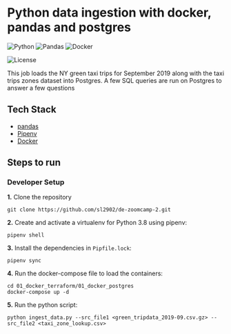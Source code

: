 # Python data ingestion with docker, pandas and postgres

![Python](https://img.shields.io/badge/Python-3.9-4B8BBE.svg?style=flat&logo=python&logoColor=FFD43B&labelColor=306998)
![Pandas](https://img.shields.io/badge/pandas-150458?style=flat&logo=pandas&logoColor=E70488&labelColor=150458)
![Docker](https://img.shields.io/badge/Docker-329DEE?style=flat&logo=docker&logoColor=white&labelColor=329DEE)

![License](https://img.shields.io/badge/license-CC--BY--SA--4.0-31393F?style=flat&logo=creativecommons&logoColor=black&labelColor=white)

This job loads the NY green taxi trips for September 2019 along with the taxi trips zones dataset into Postgres. A few SQL queries are
run on Postgres to answer a few questions


## Tech Stack
- [pandas](https://pandas.pydata.org/docs/user_guide/)
- [Pipenv](https://pipenv.pypa.io/en/latest/)
- [Docker](https://docs.docker.com/get-docker/)


## Steps to run

### Developer Setup

**1.** Clone the repository
```shell
git clone https://github.com/sl2902/de-zoomcamp-2.git
```

**2.** Create and activate a virtualenv for Python 3.8 using pipenv:
```shell
pipenv shell
```

**3.** Install the dependencies in `Pipfile.lock`:
```shell
pipenv sync
```

**4.** Run the docker-compose file to load the containers:
```shell
cd 01_docker_terraform/01_docker_postgres
docker-compose up -d
```

**5.** Run the python script:
```shell
python ingest_data.py --src_file1 <green_tripdata_2019-09.csv.gz> --src_file2 <taxi_zone_lookup.csv>
```

